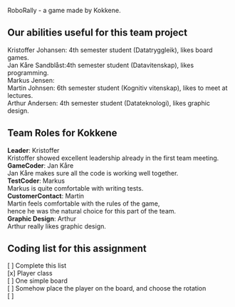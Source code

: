 RoboRally - a game made by Kokkene. 

## Our abilities useful for this team project
Kristoffer Johansen: 4th semester student (Datatryggleik), likes board games.\
Jan Kåre Sandblåst:4th semester student (Datavitenskap), likes programming. \
Markus Jensen:\
Martin Johnsen: 6th semester student (Kognitiv vitenskap), likes to meet at lectures.\
Arthur Andersen: 4th semester student (Datateknologi), likes graphic design.

## Team Roles for **Kokkene** 
**Leader**: Kristoffer\
Kristoffer showed excellent leadership already in the first team meeting.\
**GameCoder**: Jan Kåre\
Jan Kåre makes sure all the code is working well together.\
**TestCoder**: Markus\
Markus is quite comfortable with writing tests.\
**CustomerContact**: Martin\
Martin feels comfortable with the rules of the game,\
hence he was the natural choice for this part of the team.\
**Graphic Design**: Arthur\
Arthur really likes graphic design.

## Coding list for this assignment
[ ] Complete this list\
[x] Player class\
[ ] One simple board\
[ ] Somehow place the player on the board, and choose the rotation\
[ ] 